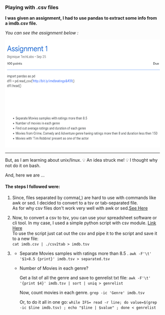 <h3 id="myHeading">Playing with .csv files </h3>

**I was given an assignment, I had to use pandas to extract some info from a imdb.csv file.**

*You can see the assignment below :*

<img src="assignment.png" width="600em" height="350em">

---

But, as I am learning about unix/linux.
:bulb: An idea struck me! :bulb:
I thought why not do it on bash.

And, here we are ...

<h4 id="">The steps I followed were: </h4>

1. Since, files separated by comma(,) are hard to use with commands like awk or sed.
   I decided to convert to a tsv or tab-separated file. <br>
   As for why csv files don't work very well with awk or sed.[See Here](#myHeading)

2. Now, to convert a csv to tsv, you can use your spreadsheet software or cli tool. In my case,
   I used a simple python script with csv module. [Link Here](https://github.com/RohitSingh496/playingwith-csvfiles/blob/master/csv2tab) <br>
   To use the script just cat out the csv and pipe it to the script and save it to a new file: <br>
   `cat imdb.csv | ./csv2tab > imdb.tsv`

3. - Separate Movies samples with ratings more than 8.5 .
    `awk -F'\t' '$1>8.5 {print}' imdb.tsv > separated.tsv`
 
   - Number of Movies in each genre?
 
     Get a list of all the genre and save to genrelist txt file:
     `awk -F'\t' '{print $4}' imdb.tsv | sort | uniq > genrelist`
 
     Now, count movies in each genre.
     `grep -ic 'Genre' imdb.tsv`
 
     Or, to do it all in one go:
     `while IFS= read -r line; do value=$(grep -ic $line imdb.tsv) ; echo "$line | $value" ; done < genrelist`
 



